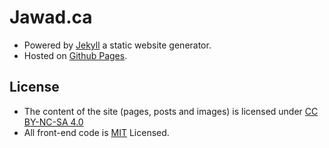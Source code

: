 # Jawad.ca
* Powered by [Jekyll](http://jekyllrb.com/) a static website generator.
* Hosted on [Github Pages](https://pages.github.com/).

## License
* The content of the site (pages, posts and images) is licensed under [CC BY-NC-SA 4.0](http://creativecommons.org/licenses/by-nc-sa/4.0/)
* All front-end code is [MIT](https://github.com/jawadnassar/jawad.ca/blob/gh-pages/LICENSE) Licensed.



